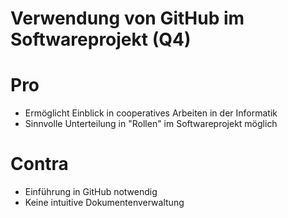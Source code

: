 # Verwendung von GitHub im Softwareprojekt (Q4)
# Pro 
- Ermöglicht Einblick in cooperatives Arbeiten in der Informatik
- Sinnvolle Unterteilung in "Rollen" im Softwareprojekt möglich

# Contra
- Einführung in GitHub notwendig
- Keine intuitive Dokumentenverwaltung
